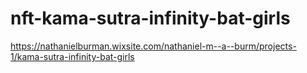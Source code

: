 # nft-kama-sutra-infinity-bat-girls
https://nathanielburman.wixsite.com/nathaniel-m--a--burm/projects-1/kama-sutra-infinity-bat-girls
